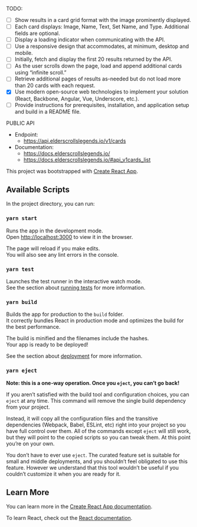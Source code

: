 TODO:
- [ ] Show results in a card grid format with the image prominently displayed.
- [ ] Each card displays: Image, Name, Text, Set Name, and Type. Additional fields are optional.
- [ ] Display a loading indicator when communicating with the API.
- [ ] Use a responsive design that accommodates, at minimum, desktop and mobile.
- [ ] Initially, fetch and display the first 20 results returned by the API.
- [ ] As the user scrolls down the page, load and append additional cards using “infinite scroll.”
- [ ] Retrieve additional pages of results as-needed but do not load more than 20 cards with each request.
- [x] Use modern open-source web technologies to implement your solution (React, Backbone, Angular, Vue, Underscore, etc.).
- [ ] Provide instructions for prerequisites, installation, and application setup and build in a README file.

PUBLIC API
- Endpoint:
    - https://api.elderscrollslegends.io/v1/cards
- Documentation:
    - https://docs.elderscrollslegends.io/
    - https://docs.elderscrollslegends.io/#api_v1cards_list


This project was bootstrapped with [Create React App](https://github.com/facebook/create-react-app).

## Available Scripts

In the project directory, you can run:

### `yarn start`

Runs the app in the development mode.<br />
Open [http://localhost:3000](http://localhost:3000) to view it in the browser.

The page will reload if you make edits.<br />
You will also see any lint errors in the console.

### `yarn test`

Launches the test runner in the interactive watch mode.<br />
See the section about [running tests](https://facebook.github.io/create-react-app/docs/running-tests) for more information.

### `yarn build`

Builds the app for production to the `build` folder.<br />
It correctly bundles React in production mode and optimizes the build for the best performance.

The build is minified and the filenames include the hashes.<br />
Your app is ready to be deployed!

See the section about [deployment](https://facebook.github.io/create-react-app/docs/deployment) for more information.

### `yarn eject`

**Note: this is a one-way operation. Once you `eject`, you can’t go back!**

If you aren’t satisfied with the build tool and configuration choices, you can `eject` at any time. This command will remove the single build dependency from your project.

Instead, it will copy all the configuration files and the transitive dependencies (Webpack, Babel, ESLint, etc) right into your project so you have full control over them. All of the commands except `eject` will still work, but they will point to the copied scripts so you can tweak them. At this point you’re on your own.

You don’t have to ever use `eject`. The curated feature set is suitable for small and middle deployments, and you shouldn’t feel obligated to use this feature. However we understand that this tool wouldn’t be useful if you couldn’t customize it when you are ready for it.

## Learn More

You can learn more in the [Create React App documentation](https://facebook.github.io/create-react-app/docs/getting-started).

To learn React, check out the [React documentation](https://reactjs.org/).
